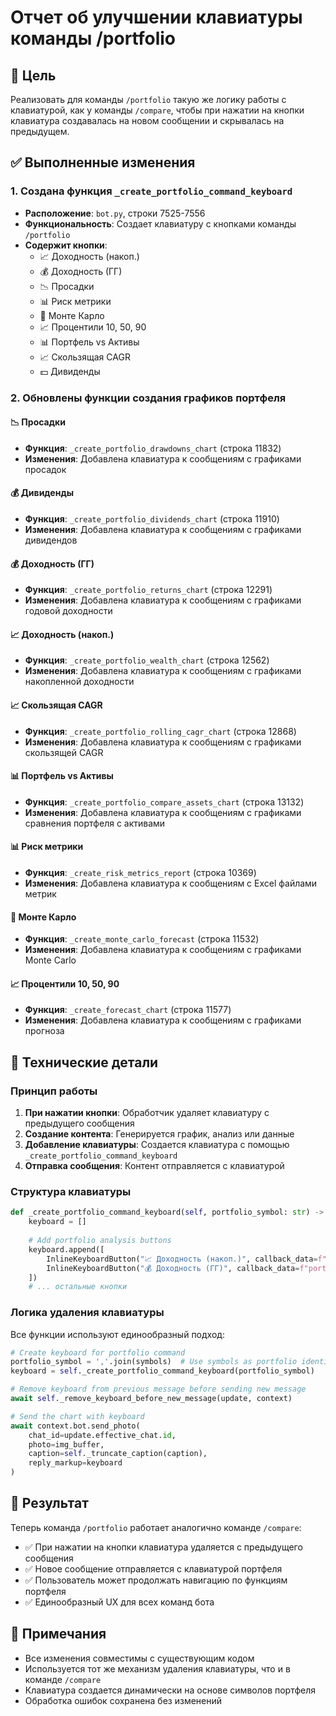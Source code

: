 # Отчет об улучшении клавиатуры команды /portfolio

## 🎯 Цель
Реализовать для команды `/portfolio` такую же логику работы с клавиатурой, как у команды `/compare`, чтобы при нажатии на кнопки клавиатура создавалась на новом сообщении и скрывалась на предыдущем.

## ✅ Выполненные изменения

### 1. Создана функция `_create_portfolio_command_keyboard`
- **Расположение**: `bot.py`, строки 7525-7556
- **Функциональность**: Создает клавиатуру с кнопками команды `/portfolio`
- **Содержит кнопки**:
  - 📈 Доходность (накоп.)
  - 💰 Доходность (ГГ)
  - 📉 Просадки
  - 📊 Риск метрики
  - 🎲 Монте Карло
  - 📈 Процентили 10, 50, 90
  - 📊 Портфель vs Активы
  - 📈 Скользящая CAGR
  - 💵 Дивиденды

### 2. Обновлены функции создания графиков портфеля

#### 📉 Просадки
- **Функция**: `_create_portfolio_drawdowns_chart` (строка 11832)
- **Изменения**: Добавлена клавиатура к сообщениям с графиками просадок

#### 💰 Дивиденды
- **Функция**: `_create_portfolio_dividends_chart` (строка 11910)
- **Изменения**: Добавлена клавиатура к сообщениям с графиками дивидендов

#### 💰 Доходность (ГГ)
- **Функция**: `_create_portfolio_returns_chart` (строка 12291)
- **Изменения**: Добавлена клавиатура к сообщениям с графиками годовой доходности

#### 📈 Доходность (накоп.)
- **Функция**: `_create_portfolio_wealth_chart` (строка 12562)
- **Изменения**: Добавлена клавиатура к сообщениям с графиками накопленной доходности

#### 📈 Скользящая CAGR
- **Функция**: `_create_portfolio_rolling_cagr_chart` (строка 12868)
- **Изменения**: Добавлена клавиатура к сообщениям с графиками скользящей CAGR

#### 📊 Портфель vs Активы
- **Функция**: `_create_portfolio_compare_assets_chart` (строка 13132)
- **Изменения**: Добавлена клавиатура к сообщениям с графиками сравнения портфеля с активами

#### 📊 Риск метрики
- **Функция**: `_create_risk_metrics_report` (строка 10369)
- **Изменения**: Добавлена клавиатура к сообщениям с Excel файлами метрик

#### 🎲 Монте Карло
- **Функция**: `_create_monte_carlo_forecast` (строка 11532)
- **Изменения**: Добавлена клавиатура к сообщениям с графиками Monte Carlo

#### 📈 Процентили 10, 50, 90
- **Функция**: `_create_forecast_chart` (строка 11577)
- **Изменения**: Добавлена клавиатура к сообщениям с графиками прогноза

## 🔧 Технические детали

### Принцип работы
1. **При нажатии кнопки**: Обработчик удаляет клавиатуру с предыдущего сообщения
2. **Создание контента**: Генерируется график, анализ или данные
3. **Добавление клавиатуры**: Создается клавиатура с помощью `_create_portfolio_command_keyboard`
4. **Отправка сообщения**: Контент отправляется с клавиатурой

### Структура клавиатуры
```python
def _create_portfolio_command_keyboard(self, portfolio_symbol: str) -> InlineKeyboardMarkup:
    keyboard = []
    
    # Add portfolio analysis buttons
    keyboard.append([
        InlineKeyboardButton("📈 Доходность (накоп.)", callback_data=f"portfolio_wealth_chart_{portfolio_symbol}"),
        InlineKeyboardButton("💰 Доходность (ГГ)", callback_data=f"portfolio_returns_{portfolio_symbol}")
    ])
    # ... остальные кнопки
```

### Логика удаления клавиатуры
Все функции используют единообразный подход:
```python
# Create keyboard for portfolio command
portfolio_symbol = ','.join(symbols)  # Use symbols as portfolio identifier
keyboard = self._create_portfolio_command_keyboard(portfolio_symbol)

# Remove keyboard from previous message before sending new message
await self._remove_keyboard_before_new_message(update, context)

# Send the chart with keyboard
await context.bot.send_photo(
    chat_id=update.effective_chat.id,
    photo=img_buffer,
    caption=self._truncate_caption(caption),
    reply_markup=keyboard
)
```

## 🎯 Результат

Теперь команда `/portfolio` работает аналогично команде `/compare`:
- ✅ При нажатии на кнопки клавиатура удаляется с предыдущего сообщения
- ✅ Новое сообщение отправляется с клавиатурой портфеля
- ✅ Пользователь может продолжать навигацию по функциям портфеля
- ✅ Единообразный UX для всех команд бота

## 📝 Примечания

- Все изменения совместимы с существующим кодом
- Используется тот же механизм удаления клавиатуры, что и в команде `/compare`
- Клавиатура создается динамически на основе символов портфеля
- Обработка ошибок сохранена без изменений
